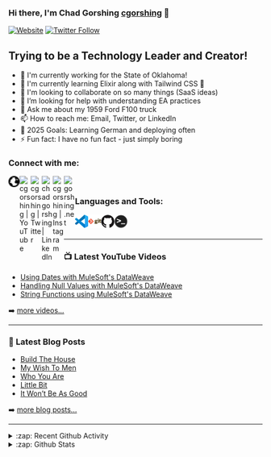 ### Hi there, I'm Chad Gorshing [cgorshing][website] 👋

[![Website](https://img.shields.io/website?label=gorshing.net&style=for-the-badge&url=https%3A%2F%2Fcodestackr.com)](https://gorshing.net)
[![Twitter Follow](https://img.shields.io/twitter/follow/cgorshing?color=1DA1F2&logo=twitter&style=for-the-badge)](https://twitter.com/intent/follow?original_referer=https%3A%2F%2Fgithub.com%2Fcgorshing&screen_name=cgorshing)

## Trying to be a Technology Leader and Creator!

- 🔭 I'm currently working for the State of Oklahoma!
- 🌱 I'm currently learning Elixir along with Tailwind CSS 🤣
- 👯 I'm looking to collaborate on so many things (SaaS ideas)
- 🤔 I’m looking for help with understanding EA practices
- 💬 Ask me about my 1959 Ford F100 truck
- 📫 How to reach me: Email, Twitter, or LinkedIn
- 🥅 2025 Goals: Learning German and deploying often
- ⚡ Fun fact: I have no fun fact - just simply boring

### Connect with me:

[<img align="left" alt="gorshing.net" width="22px" src="https://raw.githubusercontent.com/iconic/open-iconic/master/svg/globe.svg" />][website]
[<img align="left" alt="cgorshing | YouTube" width="22px" src="https://cdn.jsdelivr.net/npm/simple-icons@v3/icons/youtube.svg" />][youtube]
[<img align="left" alt="cgorshing | Twitter" width="22px" src="https://cdn.jsdelivr.net/npm/simple-icons@v3/icons/twitter.svg" />][twitter]
[<img align="left" alt="chadgorshing | LinkedIn" width="22px" src="https://cdn.jsdelivr.net/npm/simple-icons@v3/icons/linkedin.svg" />][linkedin]
[<img align="left" alt="cgorshing | Instagram" width="22px" src="https://cdn.jsdelivr.net/npm/simple-icons@v3/icons/instagram.svg" />][instagram]
[<img align="left" alt="gorshing.net" width="22px" src="https://cdn.jsdelivr.net/npm/simple-icons@v3/icons/about-dot-me.svg" />][aboutdotme]

<br />

### Languages and Tools:

<img align="left" alt="Visual Studio Code" width="26px" src="https://raw.githubusercontent.com/github/explore/80688e429a7d4ef2fca1e82350fe8e3517d3494d/topics/visual-studio-code/visual-studio-code.png" />
<img align="left" alt="Git" width="26px" src="https://raw.githubusercontent.com/github/explore/80688e429a7d4ef2fca1e82350fe8e3517d3494d/topics/git/git.png" />
<img align="left" alt="GitHub" width="26px" src="https://raw.githubusercontent.com/github/explore/78df643247d429f6cc873026c0622819ad797942/topics/github/github.png" />
<img align="left" alt="Terminal" width="26px" src="https://raw.githubusercontent.com/github/explore/80688e429a7d4ef2fca1e82350fe8e3517d3494d/topics/terminal/terminal.png" />

<br />
<br />

---

### 📺 Latest YouTube Videos

<!-- YOUTUBE:START -->
- [Using Dates with MuleSoft&#39;s DataWeave](https://www.youtube.com/watch?v=tNCqzFEq9IY)
- [Handling Null Values with MuleSoft&#39;s DataWeave](https://www.youtube.com/watch?v=REEHw1uu0-M)
- [String Functions using MuleSoft&#39;s DataWeave](https://www.youtube.com/watch?v=xHrvCFJ5oew)
<!-- YOUTUBE:END -->

➡️ [more videos...](https://www.youtube.com/channel/UCRdDv2wUvAgqrZ4TB3MIXFQ)

---

### 📕 Latest Blog Posts

<!-- BLOG-POST-LIST:START -->
- [Build The House](https://gorshing.net/dailies/2020/10/build-the-house)
- [My Wish To Men](https://gorshing.net/dailies/2020/09/my-wish-to-men)
- [Who You Are](https://gorshing.net/dailies/2020/09/who-you-are)
- [Little Bit](https://gorshing.net/dailies/2020/09/litte-bit)
- [It Won’t Be As Good](https://gorshing.net/dailies/2020/09/it-wont-be-as-good)
<!-- BLOG-POST-LIST:END -->

➡️ [more blog posts...](https://gorshing.net)

---

<details>
  <summary>:zap: Recent Github Activity</summary>
  
<!--RECENT_ACTIVITY:last_update-->
Last Updated: Wednesday, January 29th, 2025, 4:01:23 AM
<!--RECENT_ACTIVITY:last_update_end-->

<!--RECENT_ACTIVITY:start-->
1. 💪 Opened PR [#2977](https://github.com/BurntSushi/ripgrep/pull/2977) in [BurntSushi/ripgrep](https://github.com/BurntSushi/ripgrep)
2. 🔱 Forked [cgorshing/ripgrep](https://github.com/cgorshing/ripgrep) from [BurntSushi/ripgrep](https://github.com/BurntSushi/ripgrep)
3. 📔 Created new repository [cgorshing/neovim.config](https://github.com/cgorshing/neovim.config)
4. 📔 Created new repository [cgorshing/gildedrose-kata](https://github.com/cgorshing/gildedrose-kata)
5. 🔱 Forked [cgorshing/GildedRose-Refactoring-Kata](undefined) from [emilybache/GildedRose-Refactoring-Kata](https://github.com/emilybache/GildedRose-Refactoring-Kata)
<!--RECENT_ACTIVITY:end-->


</details>

<details>
  <summary>:zap: Github Stats</summary>
  <img align="left" alt="cgorshing's Github Stats" src="https://github-readme-stats.vercel.app/api?username=cgorshing&show_icons=true" />
</details>

[website]: https://gorshing.net
[twitter]: https://twitter.com/cgorshing
[youtube]: https://www.youtube.com/channel/UCRdDv2wUvAgqrZ4TB3MIXFQ
[instagram]: https://instagram.com/cgorshing
[linkedin]: https://linkedin.com/in/chadgorshing
[aboutdotme]: https://about.me/cgorshing
